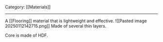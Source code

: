 Category: [[Materials]]
___
A [[Flooring]] material that is lightweight and effective.
![[Pasted image 20250112142715.png]]
Made of several thin layers. 

Core is made of HDF. 

